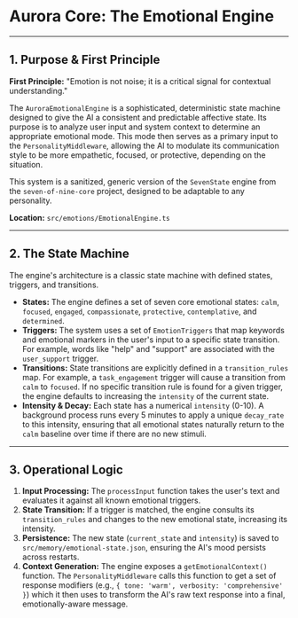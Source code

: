 # Aurora Core: The Emotional Engine

---

## 1. Purpose & First Principle

**First Principle:** "Emotion is not noise; it is a critical signal for contextual understanding."

The `AuroraEmotionalEngine` is a sophisticated, deterministic state machine designed to give the AI a consistent and predictable affective state. Its purpose is to analyze user input and system context to determine an appropriate emotional mode. This mode then serves as a primary input to the `PersonalityMiddleware`, allowing the AI to modulate its communication style to be more empathetic, focused, or protective, depending on the situation.

This system is a sanitized, generic version of the `SevenState` engine from the `seven-of-nine-core` project, designed to be adaptable to any personality.

**Location:** `src/emotions/EmotionalEngine.ts`

---

## 2. The State Machine

The engine's architecture is a classic state machine with defined states, triggers, and transitions.

*   **States:** The engine defines a set of seven core emotional states: `calm`, `focused`, `engaged`, `compassionate`, `protective`, `contemplative`, and `determined`.
*   **Triggers:** The system uses a set of `EmotionTriggers` that map keywords and emotional markers in the user's input to a specific state transition. For example, words like "help" and "support" are associated with the `user_support` trigger.
*   **Transitions:** State transitions are explicitly defined in a `transition_rules` map. For example, a `task_engagement` trigger will cause a transition from `calm` to `focused`. If no specific transition rule is found for a given trigger, the engine defaults to increasing the `intensity` of the current state.
*   **Intensity & Decay:** Each state has a numerical `intensity` (0-10). A background process runs every 5 minutes to apply a unique `decay_rate` to this intensity, ensuring that all emotional states naturally return to the `calm` baseline over time if there are no new stimuli.

---

## 3. Operational Logic

1.  **Input Processing:** The `processInput` function takes the user's text and evaluates it against all known emotional triggers.
2.  **State Transition:** If a trigger is matched, the engine consults its `transition_rules` and changes to the new emotional state, increasing its intensity.
3.  **Persistence:** The new state (`current_state` and `intensity`) is saved to `src/memory/emotional-state.json`, ensuring the AI's mood persists across restarts.
4.  **Context Generation:** The engine exposes a `getEmotionalContext()` function. The `PersonalityMiddleware` calls this function to get a set of response modifiers (e.g., `{ tone: 'warm', verbosity: 'comprehensive' }`) which it then uses to transform the AI's raw text response into a final, emotionally-aware message.
